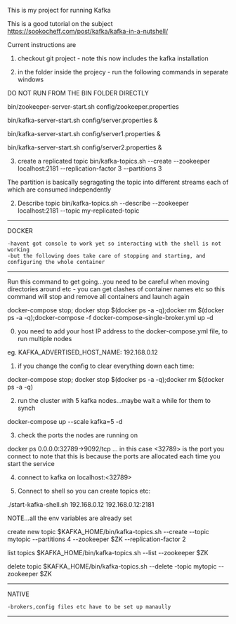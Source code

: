 This is my project for running Kafka

This is a good tutorial on the subject
https://sookocheff.com/post/kafka/kafka-in-a-nutshell/

Current instructions are

1) checkout git project - note this now includes the kafka installation

2) in the folder inside the projecy - run the following commands in separate windows

DO NOT RUN FROM THE BIN FOLDER DIRECTLY

bin/zookeeper-server-start.sh config/zookeeper.properties

bin/kafka-server-start.sh config/server.properties &

bin/kafka-server-start.sh config/server1.properties &

bin/kafka-server-start.sh config/server2.properties &

3) create a replicated topic
bin/kafka-topics.sh --create --zookeeper localhost:2181 --replication-factor 3 --partitions 3

The partition is basically segragating the topic into different streams each of which are consumed independently


2) Describe topic bin/kafka-topics.sh --describe --zookeeper localhost:2181 --topic my-replicated-topic


____________________________________________________

DOCKER

    -havent got console to work yet so interacting with the shell is not working
    -but the following does take care of stopping and starting, and configuring the whole container
______________________________________________________

Run this command to get going...you need to be careful when moving directories
around etc - you can get clashes of container names etc so this command will
stop and remove all containers and launch again

docker-compose stop; docker stop $(docker ps -a -q);docker rm $(docker ps -a -q);docker-compose -f docker-compose-single-broker.yml up -d

0. you need to add your host IP address to the docker-compose.yml file, to run multiple nodes

eg.
  KAFKA_ADVERTISED_HOST_NAME: 192.168.0.12

1. if you change the config to clear everything down each time:

docker-compose stop; docker stop $(docker ps -a -q);docker rm $(docker ps -a -q)

2. run the cluster with 5 kafka nodes...maybe wait a while for them to synch

docker-compose up --scale kafka=5 -d

3. check the ports the nodes are running on

docker ps
    0.0.0.0:32789->9092/tcp  ... in this case <32789> is the port you connect to
    note that this is because the ports are allocated each time you start the service

4. connect to kafka on localhost:<32789>


5. Connect to shell so you can create topics etc:
        <hostip> <zk ip:zk port>

./start-kafka-shell.sh 192.168.0.12 192.168.0.12:2181

NOTE...all the env variables are already set

create new topic
$KAFKA_HOME/bin/kafka-topics.sh --create --topic mytopic --partitions 4 --zookeeper $ZK --replication-factor 2

list topics
$KAFKA_HOME/bin/kafka-topics.sh --list --zookeeper $ZK

delete topic
$KAFKA_HOME/bin/kafka-topics.sh --delete -topic mytopic --zookeeper $ZK
____________________________________________________

NATIVE

    -brokers,config files etc have to be set up manaully
______________________________________________________
